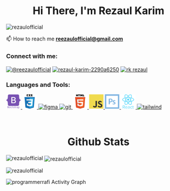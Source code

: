 <h1 align="center">Hi There, I'm Rezaul Karim</h1

<p align="left"> <img src="https://komarev.com/ghpvc/?username=rezaulofficial&label=Profile%20views&color=0e75b6&style=flat" alt="rezaulofficial" /> </p>

 📫 How to reach me **reezaulofficial@gmail.com**
<br>


<h3 align="left">Connect with me:</h3>
<p align="left">
<a href="https://twitter.com/@reezaulofficial" target="blank"><img align="center" src="https://raw.githubusercontent.com/rahuldkjain/github-profile-readme-generator/master/src/images/icons/Social/twitter.svg" alt="@reezaulofficial" height="30" width="40" /></a>
<a href="https://linkedin.com/in/rezaul-karim-2290a6250" target="blank"><img align="center" src="https://raw.githubusercontent.com/rahuldkjain/github-profile-readme-generator/master/src/images/icons/Social/linked-in-alt.svg" alt="rezaul-karim-2290a6250" height="30" width="40" /></a>
<a href="https://fb.com/rk rezaul" target="blank"><img align="center" src="https://raw.githubusercontent.com/rahuldkjain/github-profile-readme-generator/master/src/images/icons/Social/facebook.svg" alt="rk rezaul" height="30" width="40" /></a>
</p>

<h3 align="left">Languages and Tools:</h3>
<p align="left"> <a href="https://getbootstrap.com" target="_blank" rel="noreferrer"> <img src="https://raw.githubusercontent.com/devicons/devicon/master/icons/bootstrap/bootstrap-plain-wordmark.svg" alt="bootstrap" width="40" height="40"/> </a> <a href="https://www.w3schools.com/css/" target="_blank" rel="noreferrer"> <img src="https://raw.githubusercontent.com/devicons/devicon/master/icons/css3/css3-original-wordmark.svg" alt="css3" width="40" height="40"/> </a> <a href="https://www.figma.com/" target="_blank" rel="noreferrer"> <img src="https://www.vectorlogo.zone/logos/figma/figma-icon.svg" alt="figma" width="40" height="40"/> </a> <a href="https://git-scm.com/" target="_blank" rel="noreferrer"> <img src="https://www.vectorlogo.zone/logos/git-scm/git-scm-icon.svg" alt="git" width="40" height="40"/> </a> <a href="https://www.w3.org/html/" target="_blank" rel="noreferrer"> <img src="https://raw.githubusercontent.com/devicons/devicon/master/icons/html5/html5-original-wordmark.svg" alt="html5" width="40" height="40"/> </a> <a href="https://developer.mozilla.org/en-US/docs/Web/JavaScript" target="_blank" rel="noreferrer"> <img src="https://raw.githubusercontent.com/devicons/devicon/master/icons/javascript/javascript-original.svg" alt="javascript" width="40" height="40"/> </a> <a href="https://www.photoshop.com/en" target="_blank" rel="noreferrer"> <img src="https://raw.githubusercontent.com/devicons/devicon/master/icons/photoshop/photoshop-line.svg" alt="photoshop" width="40" height="40"/> </a> <a href="https://reactjs.org/" target="_blank" rel="noreferrer"> <img src="https://raw.githubusercontent.com/devicons/devicon/master/icons/react/react-original-wordmark.svg" alt="react" width="40" height="40"/> </a> <a href="https://tailwindcss.com/" target="_blank" rel="noreferrer"> <img src="https://www.vectorlogo.zone/logos/tailwindcss/tailwindcss-icon.svg" alt="tailwind" width="40" height="40"/> </a> </p>




<br>
<h1 align="center">Github Stats</h1>

<p><img align="left" src="https://github-readme-stats.vercel.app/api/top-langs?username=rezaulofficial&show_icons=true&locale=en&layout=compact" alt="rezaulofficial" /></p>

<p>&nbsp;<img align="center" src="https://github-readme-stats.vercel.app/api?username=rezaulofficial&show_icons=true&locale=en" alt="rezaulofficial" /></p>

<p><img align="center" src="https://github-readme-streak-stats.herokuapp.com/?user=rezaulofficial&" alt="rezaulofficial" /></p>

<img alt="programmerrafi Activity Graph" src="https://activity-graph.herokuapp.com/graph?username=rezaulofficial&bg_color=0D1117&color=5BCDEC&line=5BCDEC&point=FFFFFF&hide_border=true" />
